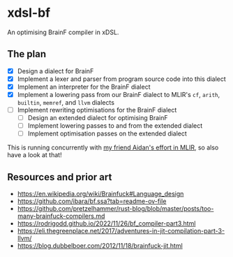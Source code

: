 # xdsl-bf

An optimising BrainF compiler in xDSL.

## The plan

- [x] Design a dialect for BrainF
- [x] Implement a lexer and parser from program source code into this dialect
- [x] Implement an interpreter for the BrainF dialect
- [x] Implement a lowering pass from our BrainF dialect to MLIR's `cf`, `arith`,  `builtin`, `memref`, and `llvm` dialects
- [ ] Implement rewriting optimisations for the BrainF dialect
  - [ ] Design an extended dialect for optimising BrainF
  - [ ] Implement lowering passes to and from the extended dialect
  - [ ] Implement optimisation passes on the extended dialect

This is running concurrently with [my friend Aidan's effort in MLIR](https://gitlab.com/aidanhall/optimising-bf-compiler), so also have a look at that!

## Resources and prior art

- <https://en.wikipedia.org/wiki/Brainfuck#Language_design>
- <https://github.com/ibara/bf.ssa?tab=readme-ov-file>
- <https://github.com/pretzelhammer/rust-blog/blob/master/posts/too-many-brainfuck-compilers.md>
- <https://rodrigodd.github.io/2022/11/26/bf_compiler-part3.html>
- <https://eli.thegreenplace.net/2017/adventures-in-jit-compilation-part-3-llvm/>
- <https://blog.dubbelboer.com/2012/11/18/brainfuck-jit.html>

